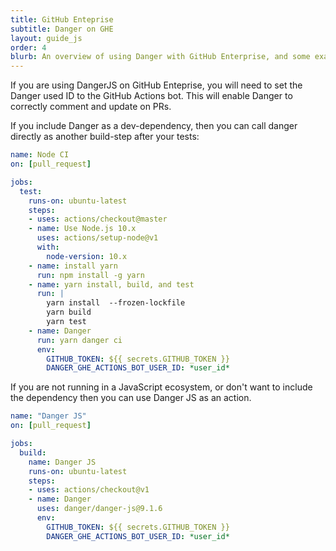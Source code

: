 ```yaml
---
title: GitHub Enteprise
subtitle: Danger on GHE
layout: guide_js
order: 4
blurb: An overview of using Danger with GitHub Enterprise, and some examples
---
```


If you are using DangerJS on GitHub Enteprise, you will need to set the Danger used ID to the GitHub Actions bot. This
will enable Danger to correctly comment and update on PRs.

If you include Danger as a dev-dependency, then you can call danger directly as another build-step after your tests:

```yml
name: Node CI
on: [pull_request]

jobs:
  test:
    runs-on: ubuntu-latest
    steps:
    - uses: actions/checkout@master
    - name: Use Node.js 10.x
      uses: actions/setup-node@v1
      with:
        node-version: 10.x
    - name: install yarn
      run: npm install -g yarn
    - name: yarn install, build, and test
      run: |
        yarn install  --frozen-lockfile
        yarn build
        yarn test
    - name: Danger
      run: yarn danger ci
      env:
        GITHUB_TOKEN: ${{ secrets.GITHUB_TOKEN }}
        DANGER_GHE_ACTIONS_BOT_USER_ID: *user_id*
```

If you are not running in a JavaScript ecosystem, or don't want to include the dependency then you can use Danger JS as
an action.

```yml
name: "Danger JS"
on: [pull_request]

jobs:
  build:
    name: Danger JS
    runs-on: ubuntu-latest
    steps:
    - uses: actions/checkout@v1
    - name: Danger
      uses: danger/danger-js@9.1.6
      env:
        GITHUB_TOKEN: ${{ secrets.GITHUB_TOKEN }}
        DANGER_GHE_ACTIONS_BOT_USER_ID: *user_id*
```
